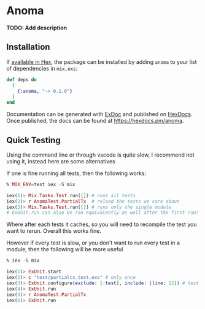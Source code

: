 # Anoma

**TODO: Add description**

## Installation

If [available in Hex](https://hex.pm/docs/publish), the package can be installed
by adding `anoma` to your list of dependencies in `mix.exs`:

```elixir
def deps do
  [
    {:anoma, "~> 0.1.0"}
  ]
end
```

Documentation can be generated with [ExDoc](https://github.com/elixir-lang/ex_doc)
and published on [HexDocs](https://hexdocs.pm). Once published, the docs can
be found at <https://hexdocs.pm/anoma>.


## Quick Testing

Using the command line or through vscode is quite slow, I recommend
not using it, instead here are some alternatives


If one is fine running all tests, then the following works:

```elixir
% MIX_ENV=test iex -S mix

iex(1)> Mix.Tasks.Test.run([]) # runs all tests
iex(2)> r AnomaTest.PartialTx  # reload the tests we care about
iex(3)> Mix.Tasks.Test.run([]) # runs only the single module
# ExUnit.run can also be ran equivalently as well after the first run!
```

Where after each tests it caches, so you will need to recompile the
test you want to rerun. Overall this works fine.



However if every test is slow, or you don't want to run every test in
a module, then the following will be more useful

```elixir
% iex -S mix

iex(1)> ExUnit.start
iex(2)> c "test/partialtx_test.exs" # only once
iex(3)> ExUnit.configure(exclude: [:test], include: [line: 12]) # test line
iex(4)> ExUnit.run
iex(5)> r AnomaTest.PartialTx
iex(6)> ExUnit.run
```
